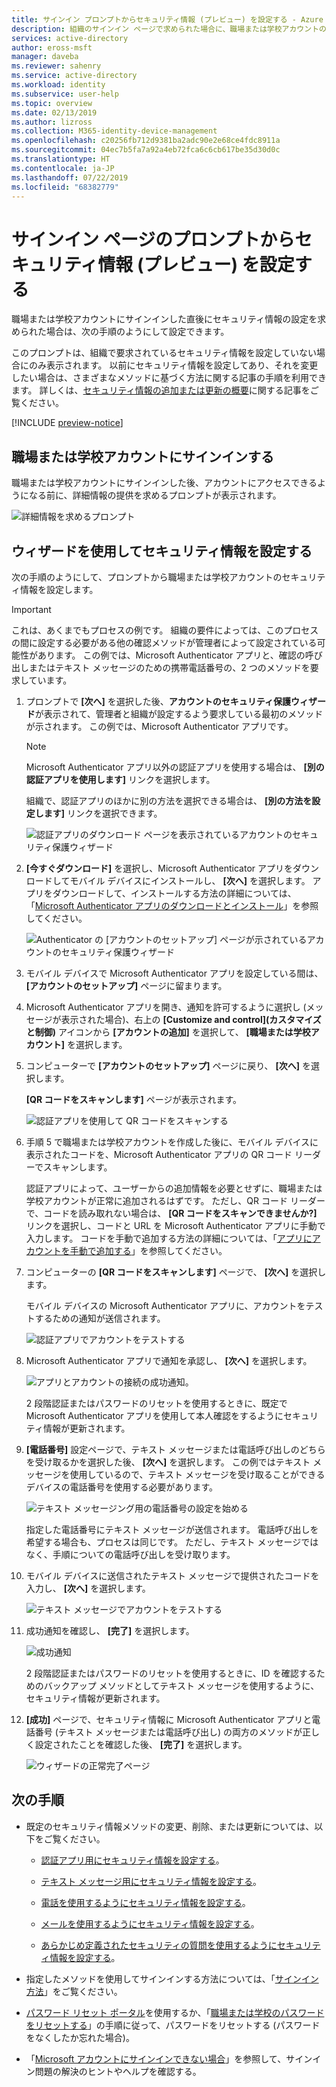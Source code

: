 ```yaml
---
title: サインイン プロンプトからセキュリティ情報 (プレビュー) を設定する - Azure Active Directory | Microsoft Docs
description: 組織のサインイン ページで求められた場合に、職場または学校アカウントのセキュリティ情報を設定する方法について説明します。
services: active-directory
author: eross-msft
manager: daveba
ms.reviewer: sahenry
ms.service: active-directory
ms.workload: identity
ms.subservice: user-help
ms.topic: overview
ms.date: 02/13/2019
ms.author: lizross
ms.collection: M365-identity-device-management
ms.openlocfilehash: c20256fb712d9381ba2adc90e2e68ce4fdc8911a
ms.sourcegitcommit: 04ec7b5fa7a92a4eb72fca6c6cb617be35d30d0c
ms.translationtype: HT
ms.contentlocale: ja-JP
ms.lasthandoff: 07/22/2019
ms.locfileid: "68382779"
---
```

# <a name="set-up-your-security-info-preview-from-the-sign-in-page-prompt"></a>サインイン ページのプロンプトからセキュリティ情報 (プレビュー) を設定する

職場または学校アカウントにサインインした直後にセキュリティ情報の設定を求められた場合は、次の手順のようにして設定できます。

このプロンプトは、組織で要求されているセキュリティ情報を設定していない場合にのみ表示されます。 以前にセキュリティ情報を設定してあり、それを変更したい場合は、さまざまなメソッドに基づく方法に関する記事の手順を利用できます。 詳しくは、[セキュリティ情報の追加または更新の概要](security-info-add-update-methods-overview.md)に関する記事をご覧ください。

[!INCLUDE [preview-notice](../../../includes/active-directory-end-user-preview-notice-security-info.md)]

## <a name="sign-in-to-your-work-or-school-account"></a>職場または学校アカウントにサインインする

職場または学校アカウントにサインインした後、アカウントにアクセスできるようになる前に、詳細情報の提供を求めるプロンプトが表示されます。

![詳細情報を求めるプロンプト](media/security-info/securityinfo-prompt.png)

## <a name="set-up-your-security-info-using-the-wizard"></a>ウィザードを使用してセキュリティ情報を設定する

次の手順のようにして、プロンプトから職場または学校アカウントのセキュリティ情報を設定します。

>[!Important]
>これは、あくまでもプロセスの例です。 組織の要件によっては、このプロセスの間に設定する必要がある他の確認メソッドが管理者によって設定されている可能性があります。 この例では、Microsoft Authenticator アプリと、確認の呼び出しまたはテキスト メッセージのための携帯電話番号の、2 つのメソッドを要求しています。

1. プロンプトで **[次へ]** を選択した後、**アカウントのセキュリティ保護ウィザード**が表示されて、管理者と組織が設定するよう要求している最初のメソッドが示されます。 この例では、Microsoft Authenticator アプリです。

   > [!Note]
   > Microsoft Authenticator アプリ以外の認証アプリを使用する場合は、 **[別の認証アプリを使用します]** リンクを選択します。
   >
   > 組織で、認証アプリのほかに別の方法を選択できる場合は、 **[別の方法を設定します]** リンクを選択できます。

    ![認証アプリのダウンロード ページを表示されているアカウントのセキュリティ保護ウィザード](media/security-info/securityinfo-prompt-get-auth-app.png)

2. **[今すぐダウンロード]** を選択し、Microsoft Authenticator アプリをダウンロードしてモバイル デバイスにインストールし、 **[次へ]** を選択します。 アプリをダウンロードして、インストールする方法の詳細については、「[Microsoft Authenticator アプリのダウンロードとインストール](user-help-auth-app-download-install.md)」を参照してください。

    ![Authenticator の [アカウントのセットアップ] ページが示されているアカウントのセキュリティ保護ウィザード](media/security-info/securityinfo-prompt-auth-app-setup-acct.png)

3. モバイル デバイスで Microsoft Authenticator アプリを設定している間は、 **[アカウントのセットアップ]** ページに留まります。

4. Microsoft Authenticator アプリを開き、通知を許可するように選択し (メッセージが表示された場合)、右上の **[Customize and control]\(カスタマイズと制御\)** アイコンから **[アカウントの追加]** を選択して、 **[職場または学校アカウント]** を選択します。

5. コンピューターで **[アカウントのセットアップ]** ページに戻り、 **[次へ]** を選択します。

    **[QR コードをスキャンします]** ページが表示されます。

    ![認証アプリを使用して QR コードをスキャンする](media/security-info/securityinfo-prompt-auth-app-qrcode.png)

6. 手順 5 で職場または学校アカウントを作成した後に、モバイル デバイスに表示されたコードを、Microsoft Authenticator アプリの QR コード リーダーでスキャンします。

    認証アプリによって、ユーザーからの追加情報を必要とせずに、職場または学校アカウントが正常に追加されるはずです。 ただし、QR コード リーダーで、コードを読み取れない場合は、 **[QR コードをスキャンできませんか?]** リンクを選択し、コードと URL を Microsoft Authenticator アプリに手動で入力します。 コードを手動で追加する方法の詳細については、「[アプリにアカウントを手動で追加する](user-help-auth-app-add-account-manual.md)」を参照してください。

7. コンピューターの **[QR コードをスキャンします]** ページで、 **[次へ]** を選択します。

    モバイル デバイスの Microsoft Authenticator アプリに、アカウントをテストするための通知が送信されます。

    ![認証アプリでアカウントをテストする](media/security-info/securityinfo-prompt-test-app.png)

8. Microsoft Authenticator アプリで通知を承認し、 **[次へ]** を選択します。

    ![アプリとアカウントの接続の成功通知](media/security-info/securityinfo-prompt-auth-app-success.png)。

    2 段階認証またはパスワードのリセットを使用するときに、既定で Microsoft Authenticator アプリを使用して本人確認をするようにセキュリティ情報が更新されます。

9. **[電話番号]** 設定ページで、テキスト メッセージまたは電話呼び出しのどちらを受け取るかを選択した後、 **[次へ]** を選択します。 この例ではテキスト メッセージを使用しているので、テキスト メッセージを受け取ることができるデバイスの電話番号を使用する必要があります。

    ![テキスト メッセージング用の電話番号の設定を始める](media/security-info/securityinfo-prompt-text-msg.png)

    指定した電話番号にテキスト メッセージが送信されます。 電話呼び出しを希望する場合も、プロセスは同じです。 ただし、テキスト メッセージではなく、手順についての電話呼び出しを受け取ります。

10. モバイル デバイスに送信されたテキスト メッセージで提供されたコードを入力し、 **[次へ]** を選択します。

    ![テキスト メッセージでアカウントをテストする](media/security-info/securityinfo-prompt-text-msg-enter-code.png)

11. 成功通知を確認し、 **[完了]** を選択します。

    ![成功通知](media/security-info/securityinfo-prompt-call-answered-success.png)

    2 段階認証またはパスワードのリセットを使用するときに、ID を確認するためのバックアップ メソッドとしてテキスト メッセージを使用するように、セキュリティ情報が更新されます。

12. **[成功]** ページで、セキュリティ情報に Microsoft Authenticator アプリと電話番号 (テキスト メッセージまたは電話呼び出し) の両方のメソッドが正しく設定されたことを確認した後、 **[完了]** を選択します。

    ![ウィザードの正常完了ページ](media/security-info/securityinfo-prompt-setup-success.png)

## <a name="next-steps"></a>次の手順

- 既定のセキュリティ情報メソッドの変更、削除、または更新については、以下をご覧ください。

    - [認証アプリ用にセキュリティ情報を設定する](security-info-setup-auth-app.md)。

    - [テキスト メッセージ用にセキュリティ情報を設定する](security-info-setup-text-msg.md)。

    - [電話を使用するようにセキュリティ情報を設定する](security-info-setup-phone-number.md)。

    - [メールを使用するようにセキュリティ情報を設定する](security-info-setup-email.md)。

    - [あらかじめ定義されたセキュリティの質問を使用するようにセキュリティ情報を設定する](security-info-setup-questions.md)。

- 指定したメソッドを使用してサインインする方法については、「[サインイン方法](user-help-sign-in.md)」をご覧ください。

- [パスワード リセット ポータル](https://passwordreset.microsoftonline.com/)を使用するか、「[職場または学校のパスワードをリセットする](user-help-reset-password.md)」の手順に従って、パスワードをリセットする (パスワードをなくしたか忘れた場合)。

- 「[Microsoft アカウントにサインインできない場合](https://support.microsoft.com/help/12429/microsoft-account-sign-in-cant)」を参照して、サインイン問題の解決のヒントやヘルプを確認する。
